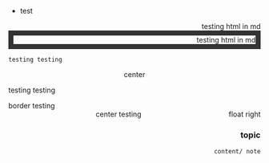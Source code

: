 * test

<div style="font: green; border: 10px" color="red" border="10" align=right>testing html in md</div>

<div style="font: green; border: 10px solid #333;" color="red" border="10" align=right>testing html in md</div>

    testing testing

<div align=center border=1>center</div>

testing testing

<div class="border">
    border testing
</div>

<div style="float:right">float right</div>
    <div align=center>center testing</div>

<div align=right>
<h3>topic</h3>
    
    content/ note

</div>
